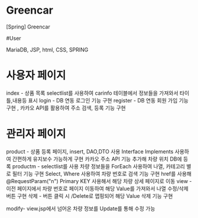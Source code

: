 # Greencar
 [Spring] Greencar

#User 


MariaDB, JSP, html, CSS, SPRING

# 사용자 페이지
 index - 상품 목록 selectlist를 사용하여 carinfo 테이블에서 정보들을 가져와서 타이틀,내용등 표시
 login - DB 연동 로그인 기능 구현
 register - DB 연동 회원 가입 기능 구현 , 카카오 API를 활용하여 주소 검색, 등록 기능 구현
 
 # 관리자 페이지
 
 product - 상품 등록 페이지, insert, DAO,DTO 사용 Interface Implements 사용하여  간편하게 유지보수 가능하게 구현 카카오 주소 API 기능 추가해 차량 위치 DB에 등록
 productm - selectlist를 사용 차량 정보들을 ForEach 사용하여 나열, 카테고리 별로 필터 기능 구현 Select, Where 사용하여 차량 번호로 검색 기능 구현
            href를 사용해 @RequestParam("n") Primary KEY 사용해서 해당 차량 상세 페이지로 이동 
 view - 이전 페이지에서 차량 번호로 페이지 이동하여 해당 Value를 가져와서 나열 수정/삭제 버튼 구현
        삭제 - 버튼 클릭 시 /Delete로 맵핑되어 해당 Value 삭제 기능 구현
        
 modify- view.jsp에서 넘어온 차량 정보를 Update를 통해 수정 가능       
        
 
 
